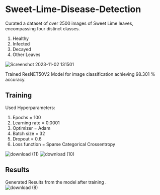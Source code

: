 # Sweet-Lime-Disease-Detection

Curated a dataset of over 2500 images of Sweet Lime leaves, encompassing four distinct classes.

1. Healthy
2. Infected
3. Decayed
4. Other Leaves

![Screenshot 2023-11-02 131501](https://github.com/GabruAru/Sweet-Lime-Disease-Detection/assets/84130891/b6343020-bafe-4a22-81dc-137954040256)

Trained ResNET50V2 Model for image classification achieving 98.301 % accuracy. 

<h2>Training</h2>

Used Hyperparameters: 
1. Epochs = 100 
2. Learning rate = 0.0001
3. Optimizer = Adam
4. Batch size = 32
5. Dropout = 0.6
7. Loss function = Sparse Categorical Crossentropy

![download (11)](https://github.com/GabruAru/Sweet-Lime-Disease-Detection/assets/84130891/cc65127d-6c7f-4c6e-8c60-5f7923a3aece)
![download (10)](https://github.com/GabruAru/Sweet-Lime-Disease-Detection/assets/84130891/67898b4a-916b-4212-bc4f-2ed28aa59a1c)

<h2>Results</h2>

Generated Results from the model after training .  
![download (8)](https://github.com/GabruAru/Sweet-Lime-Disease-Detection/assets/84130891/a9e35ea5-c739-40ea-890c-0e70f135c8b2)
